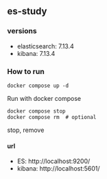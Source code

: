 ## es-study

### versions
- elasticsearch: 7.13.4
- kibana: 7.13.4

### How to run

```
docker compose up -d
```
Run with docker compose

```
docker compose stop
docker compose rm  # optional
```
stop, remove

#### url

- ES: http://localhost:9200/
- kibana: http://localhost:5601/
